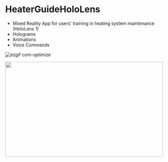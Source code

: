 # HeaterGuideHoloLens

- Mixed Reality App for users' training in heating system maintenance (HoloLens 1)
- Holograms
- Animations
- Voice Commands

![ezgif com-optimize](https://user-images.githubusercontent.com/21102697/61591013-20de7b00-abc1-11e9-92b0-5f8863c850c3.gif)

<img src="https://user-images.githubusercontent.com/21102697/54703259-4f274d80-4b30-11e9-8a32-ffdd4ea3b777.jpg" width="500" height="300">



